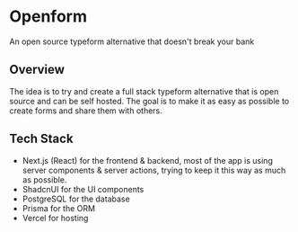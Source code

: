 # Openform

An open source typeform alternative that doesn't break your bank

## Overview

The idea is to try and create a full stack typeform alternative that is open source and can be self hosted. The goal is to make it as easy as possible to create forms and share them with others.

## Tech Stack

- Next.js (React) for the frontend & backend, most of the app is using server components & server actions, trying to keep it this way as much as possible.
- ShadcnUI for the UI components
- PostgreSQL for the database
- Prisma for the ORM
- Vercel for hosting
